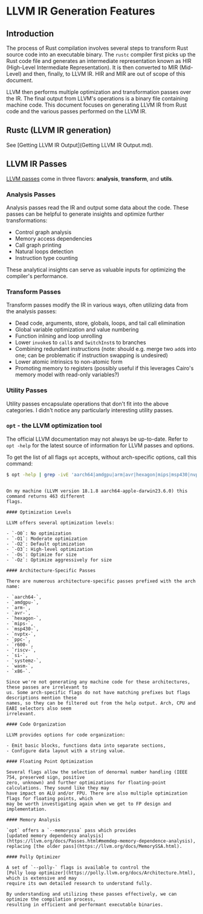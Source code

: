 # LLVM IR Generation Features

## Introduction

The process of Rust compilation involves several steps to transform Rust source code into an
executable binary. The `rustc` compiler first picks up the Rust code file and generates an
intermediate representation known as HIR (High-Level Intermediate Representation). It is then
converted to MIR (Mid-Level) and then, finally, to LLVM IR. HIR and MIR are out of scope of this
document.

LLVM then performs multiple optimization and transformation passes over the IR. The final output
from LLVM's operations is a binary file containing machine code. This document focuses on generating
LLVM IR from Rust code and the various passes performed on the LLVM IR.

## Rustc (LLVM IR generation)

See [Getting LLVM IR Output](Getting LLVM IR Output.md).

## LLVM IR Passes

[LLVM passes](https://llvm.org/docs/Passes.html) come in three flavors: **analysis**, **transform**,
and **utils**.

### Analysis Passes

Analysis passes read the IR and output some data about the code. These passes can be helpful to
generate insights and optimize further transformations:

- Control graph analysis
- Memory access dependencies
- Call graph printing
- Natural loops detection
- Instruction type counting

These analytical insights can serve as valuable inputs for optimizing the compiler's performance.

### Transform Passes

Transform passes modify the IR in various ways, often utilizing data from the analysis passes:

- Dead code, arguments, store, globals, loops, and tail call elimination
- Global variable optimization and value numbering
- Function inlining and loop unrolling
- Lower `invoke`s to `call`s and `SwitchInst`s to branches
- Combining redundant instructions (note: should e.g. merge two `add`s into one; can be problematic
  if instruction swapping is undesired)
- Lower atomic intrinsics to non-atomic form
- Promoting memory to registers (possibly useful if this leverages Cairo's memory model with
  read-only variables?)

### Utility Passes

Utility passes encapsulate operations that don't fit into the above categories. I didn't notice any
particularly interesting utility passes.

### `opt` - the LLVM optimization tool

The official LLVM documentation may not always be up-to-date. Refer to `opt -help` for the latest
source of information for LLVM passes and options.

To get the list of all flags `opt` accepts, without arch-specific options, call this command:

```sh
$ opt -help | grep -ivE 'aarch64|amdgpu|arm|avr|hexagon|mips|msp430|nvptx|ppc|r600|riscv|si|systemz|wasm|x86'
```

```

On my machine (LLVM version 18.1.8 aarch64-apple-darwin23.6.0) this command returns 463 different
flags.

#### Optimization Levels

LLVM offers several optimization levels:

- `-O0`: No optimization
- `-O1`: Moderate optimization
- `-O2`: Default optimization
- `-O3`: High-level optimization
- `-Os`: Optimize for size
- `-Oz`: Optimize aggressively for size

#### Architecture-Specific Passes

There are numerous architecture-specific passes prefixed with the arch name:

- `aarch64-`,
- `amdgpu-`,
- `arm-`,
- `avr-`,
- `hexagon-`,
- `mips-`,
- `msp430-`,
- `nvptx-`,
- `ppc-`,
- `r600-`,
- `riscv-`,
- `si-`,
- `systemz-`,
- `wasm-`,
- `x86-`.

Since we're not generating any machine code for these architectures, these passes are irrelevant to
us. Some arch-specific flags do not have matching prefixes but flags descriptions mention these
names, so they can be filtered out from the help output. Arch, CPU and EABI selectors also seem
irrelevant.

#### Code Organization

LLVM provides options for code organization:

- Emit basic blocks, functions data into separate sections,
- Configure data layout with a string value.

#### Floating Point Optimization

Several flags allow the selection of denormal number handling (IEEE 754, preserved sign, positive
zero, unknown) and further optimizations for floating-point calculations. They sound like they may
have impact on ALU and/or FPU. There are also multiple optimization flags for floating points, which
may be worth investigating again when we get to FP design and implementation.

#### Memory Analysis

`opt` offers a `--memoryssa` pass which provides
[updated memory dependency analysis](https://llvm.org/docs/Passes.html#memdep-memory-dependence-analysis),
replacing [the older pass](https://llvm.org/docs/MemorySSA.html).

#### Polly Optimizer

A set of `--polly-` flags is available to control the
[Polly loop optimizer](https://polly.llvm.org/docs/Architecture.html), which is extensive and may
require its own detailed research to understand fully.

By understanding and utilizing these passes effectively, we can optimize the compilation process,
resulting in efficient and performant executable binaries.
```
